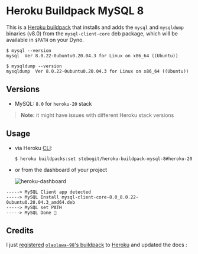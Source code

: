 # Heroku Buildpack MySQL 8

This is a [Heroku buildpack](https://devcenter.heroku.com/articles/buildpacks) that installs and adds the `mysql` 
and `mysqldump` binaries (v8.0) from the `mysql-client-core` deb package, which will be available in `$PATH` on 
your Dyno.

```
$ mysql --version
mysql  Ver 8.0.22-0ubuntu0.20.04.3 for Linux on x86_64 ((Ubuntu))

$ mysqldump --version
mysqldump  Ver 8.0.22-0ubuntu0.20.04.3 for Linux on x86_64 ((Ubuntu))
```

## Versions

* MySQL: `8.0` for `heroku-20` stack

> **Note:** it might have issues with different Heroku stack versions

## Usage

- via Heroku [CLI](https://devcenter.heroku.com/articles/buildpacks#using-a-third-party-buildpack):
   ```
   $ heroku buildpacks:set stebogit/heroku-buildpack-mysql-8#heroku-20
   ```

- or from the dashboard of your project

  ![heroku-dashboard](https://github.com/Turfjs/turf/assets/12717225/ffc60f76-a359-4eb6-bd9e-6547f41cd541)


```
-----> MySQL Client app detected
-----> MySQL Install mysql-client-core-8.0_8.0.22-0ubuntu0.20.04.3_amd64.deb
-----> MySQL set PATH
-----> MySQL Done 🎉
```

## Credits

I just [registered](https://devcenter.heroku.com/articles/buildpack-registry#registering-a-buildpack) 
[`olaoluwa-98`'s buildpack](https://github.com/olaoluwa-98/heroku-buildpack-mysql)
to [Heroku](https://elements.heroku.com/buildpacks) and updated the docs :
